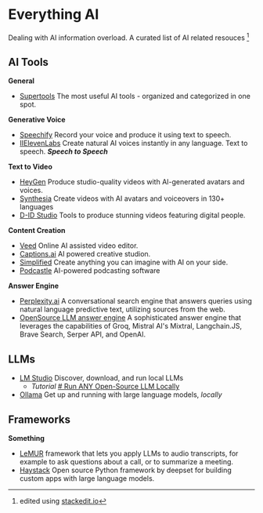 # Everything AI
Dealing with AI information overload. A curated list of AI related resouces [^1]

## AI Tools 
**General**
- [Supertools](https://supertools.therundown.ai/) The most useful AI tools - organized and categorized in one spot.

**Generative Voice**
 - [Speechify](https://myvoice.speechify.com/) Record your voice and produce it using text to speech.
 - [IIElevenLabs](https://elevenlabs.io/) Create natural AI voices instantly in any language. Text to speech. **_Speech to Speech_** 

**Text to Video**
 - [HeyGen](https://heygen.com) Produce studio-quality videos with AI-generated avatars and voices.
 - [Synthesia](https://www.synthesia.io/) Create videos with AI avatars and voiceovers in 130+ languages
 - [D-ID Studio](https://studio.d-id.com/) Tools to produce stunning videos featuring digital people.

**Content Creation**

 - [Veed](https://www.veed.io/) Online AI assisted video editor.
 - [Captions.ai](https://www.captions.ai/) AI powered creative studion.
 - [Simplified](simplified.com) Create anything you can imagine with AI on your side.
 - [Podcastle](https://podcastle.ai/) AI-powered podcasting software

 **Answer Engine**
 
 - [Perplexity.ai](https://perplexity.ai/) A conversational search engine that answers queries using natural language predictive text, utilizing sources from the web.
 - [OpenSource LLM answer engine](https://github.com/developersdigest/llm-answer-engine) A sophisticated answer engine that leverages the capabilities of Groq, Mistral AI's Mixtral, Langchain.JS, Brave Search, Serper API, and OpenAI. 
## LLMs

 - [LM Studio](lmstudio.ai) Discover, download, and run local LLMs
	 - _Tutorial_ [# Run ANY Open-Source LLM Locally](https://www.youtube.com/watch?v=4fdZwKg9IbU)
 - [Ollama](https://ollama.com) Get up and running with large language models, _locally_
 
## Frameworks
**Something**

 - [LeMUR](https://www.assemblyai.com/docs/getting-started/apply-llms-to-audio-files) framework that lets you apply LLMs to audio transcripts, for example to ask questions about a call, or to summarize a meeting.
 - [Haystack](https://haystack.deepset.ai/) Open source Python framework by deepset for building custom apps with large language models.

[^1]: edited using [stackedit.io](https://stackedit.io)
